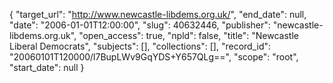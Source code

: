 {
  "target_url": "http://www.newcastle-libdems.org.uk/", 
  "end_date": null, 
  "date": "2006-01-01T12:00:00", 
  "slug": 40632446, 
  "publisher": "newcastle-libdems.org.uk", 
  "open_access": true, 
  "npld": false, 
  "title": "Newcastle Liberal Democrats", 
  "subjects": [], 
  "collections": [], 
  "record_id": "20060101T120000/l7BupLWv9GqYDS+Y657QLg==", 
  "scope": "root", 
  "start_date": null
}

